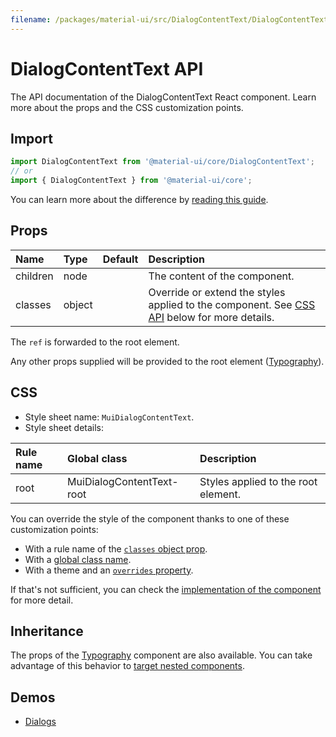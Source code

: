 ```yaml
---
filename: /packages/material-ui/src/DialogContentText/DialogContentText.js
---
```


<!--- This documentation is automatically generated, do not try to edit it. -->

# DialogContentText API

<p class="description">The API documentation of the DialogContentText React component. Learn more about the props and the CSS customization points.</p>

## Import

```js
import DialogContentText from '@material-ui/core/DialogContentText';
// or
import { DialogContentText } from '@material-ui/core';
```

You can learn more about the difference by [reading this guide](/guides/minimizing-bundle-size/).



## Props

| Name | Type | Default | Description |
|:-----|:-----|:--------|:------------|
| <span class="prop-name">children</span> | <span class="prop-type">node</span> |  | The content of the component. |
| <span class="prop-name">classes</span> | <span class="prop-type">object</span> |  | Override or extend the styles applied to the component. See [CSS API](#css) below for more details. |

The `ref` is forwarded to the root element.

Any other props supplied will be provided to the root element ([Typography](/api/typography/)).

## CSS

- Style sheet name: `MuiDialogContentText`.
- Style sheet details:

| Rule name | Global class | Description |
|:-----|:-------------|:------------|
| <span class="prop-name">root</span> | <span class="prop-name">MuiDialogContentText-root</span> | Styles applied to the root element.

You can override the style of the component thanks to one of these customization points:

- With a rule name of the [`classes` object prop](/customization/components/#overriding-styles-with-classes).
- With a [global class name](/customization/components/#overriding-styles-with-global-class-names).
- With a theme and an [`overrides` property](/customization/globals/#css).

If that's not sufficient, you can check the [implementation of the component](https://github.com/mui-org/material-ui/blob/master/packages/material-ui/src/DialogContentText/DialogContentText.js) for more detail.

## Inheritance

The props of the [Typography](/api/typography/) component are also available.
You can take advantage of this behavior to [target nested components](/guides/api/#spread).

## Demos

- [Dialogs](/components/dialogs/)

